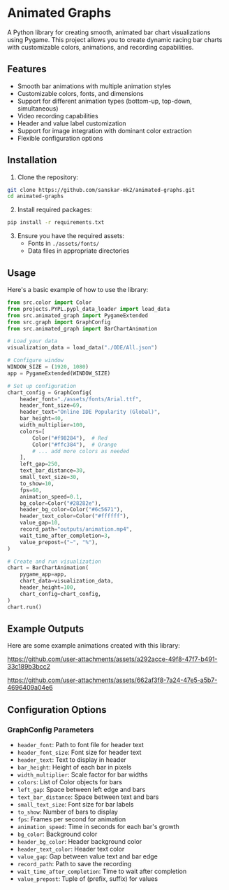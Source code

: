 # Animated Graphs

A Python library for creating smooth, animated bar chart visualizations using Pygame. This project allows you to create dynamic racing bar charts with customizable colors, animations, and recording capabilities.

## Features

-   Smooth bar animations with multiple animation styles
-   Customizable colors, fonts, and dimensions
-   Support for different animation types (bottom-up, top-down, simultaneous)
-   Video recording capabilities
-   Header and value label customization
-   Support for image integration with dominant color extraction
-   Flexible configuration options

## Installation

1. Clone the repository:

```bash
git clone https://github.com/sanskar-mk2/animated-graphs.git
cd animated-graphs
```

2. Install required packages:

```bash
pip install -r requirements.txt
```

3. Ensure you have the required assets:
    - Fonts in `./assets/fonts/`
    - Data files in appropriate directories

## Usage

Here's a basic example of how to use the library:

```python
from src.color import Color
from projects.PYPL.pypl_data_loader import load_data
from src.animated_graph import PygameExtended
from src.graph import GraphConfig
from src.animated_graph import BarChartAnimation

# Load your data
visualization_data = load_data("./ODE/All.json")

# Configure window
WINDOW_SIZE = (1920, 1080)
app = PygameExtended(WINDOW_SIZE)

# Set up configuration
chart_config = GraphConfig(
    header_font="./assets/fonts/Arial.ttf",
    header_font_size=69,
    header_text="Online IDE Popularity (Global)",
    bar_height=40,
    width_multiplier=100,
    colors=[
        Color("#f98284"),  # Red
        Color("#ffc384"),  # Orange
        # ... add more colors as needed
    ],
    left_gap=250,
    text_bar_distance=30,
    small_text_size=30,
    to_show=10,
    fps=60,
    animation_speed=0.1,
    bg_color=Color("#28282e"),
    header_bg_color=Color("#6c5671"),
    header_text_color=Color("#ffffff"),
    value_gap=10,
    record_path="outputs/animation.mp4",
    wait_time_after_completion=3,
    value_prepost=("~", "%"),
)

# Create and run visualization
chart = BarChartAnimation(
    pygame_app=app,
    chart_data=visualization_data,
    header_height=100,
    chart_config=chart_config,
)
chart.run()
```

## Example Outputs

Here are some example animations created with this library:

https://github.com/user-attachments/assets/a292acce-49f8-47f7-b491-33c189b3bcc2

https://github.com/user-attachments/assets/662af3f8-7a24-47e5-a5b7-4696409a04e6




## Configuration Options

### GraphConfig Parameters

-   `header_font`: Path to font file for header text
-   `header_font_size`: Font size for header text
-   `header_text`: Text to display in header
-   `bar_height`: Height of each bar in pixels
-   `width_multiplier`: Scale factor for bar widths
-   `colors`: List of Color objects for bars
-   `left_gap`: Space between left edge and bars
-   `text_bar_distance`: Space between text and bars
-   `small_text_size`: Font size for bar labels
-   `to_show`: Number of bars to display
-   `fps`: Frames per second for animation
-   `animation_speed`: Time in seconds for each bar's growth
-   `bg_color`: Background color
-   `header_bg_color`: Header background color
-   `header_text_color`: Header text color
-   `value_gap`: Gap between value text and bar edge
-   `record_path`: Path to save the recording
-   `wait_time_after_completion`: Time to wait after completion
-   `value_prepost`: Tuple of (prefix, suffix) for values
